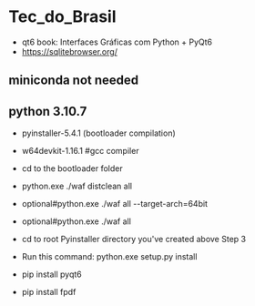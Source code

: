 # Tec_do_Brasil

- qt6 book: Interfaces Gráficas com Python + PyQt6
- https://sqlitebrowser.org/

## miniconda not needed
## python 3.10.7

- pyinstaller-5.4.1 (bootloader compilation)
- w64devkit-1.16.1 #gcc compiler
- cd to the bootloader folder
- python.exe ./waf distclean all
- optional#python.exe ./waf all --target-arch=64bit
- optional#python.exe ./waf all
- cd to root Pyinstaller directory you've created above Step 3
- Run this command: python.exe setup.py install

- pip install pyqt6
- pip install fpdf




